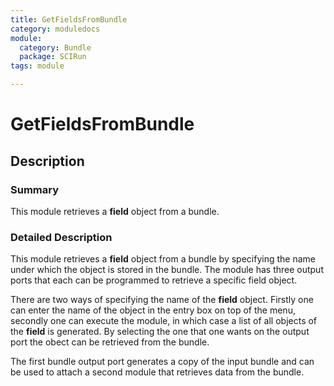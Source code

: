 ```yaml
---
title: GetFieldsFromBundle
category: moduledocs
module:
  category: Bundle
  package: SCIRun
tags: module

---
```


# GetFieldsFromBundle

## Description

### Summary

This module retrieves a **field** object from a bundle.

### Detailed Description

This module retrieves a **field** object from a bundle by specifying the name under which the object is stored in the bundle. The module has three output ports that each can be programmed to retrieve a specific field object.

There are two ways of specifying the name of the **field** object. Firstly one can enter the name of the object in the entry box on top of the menu, secondly one can execute the module, in which case a list of all objects of the **field** is generated. By selecting the one that one wants on the output port the obect can be retrieved from the bundle.

The first bundle output port generates a copy of the input bundle and can be used to attach a second module that retrieves data from the bundle.
